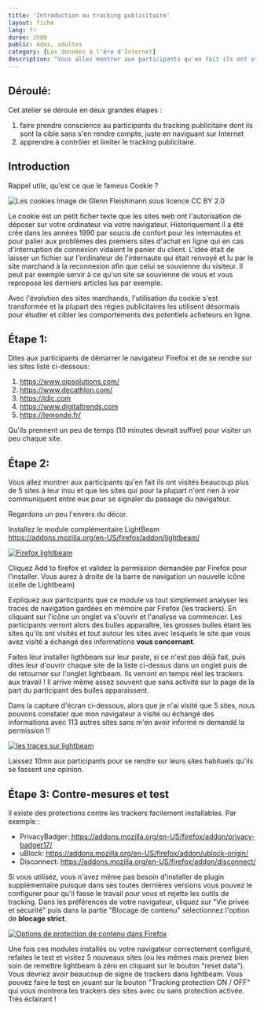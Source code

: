 ```yaml
---
title: 'Introduction au tracking publicitaire'
layout: fiche
lang: fr
duree: 2h00
public: Ados, adultes
category: [Les données à l'ère d'Internet]
description: "Vous allez montrer aux participants qu'en fait ils ont visité beaucoup plus de 5 sites à leur insu et que les sites qui pour la plupart n'ont rien à voir communique entre eux pour se signaler du passage du navigateur."
---
```


<h2>Déroulé:</h2>
Cet atelier se déroule en deux grandes étapes :
<ol>
 	<li>faire prendre conscience au participants du tracking publicitaire dont ils sont la cible sans s'en rendre compte, juste en naviguant sur Internet</li>
 	<li>apprendre à contrôler et limiter le tracking publicitaire.</li>
</ol>
<h2>Introduction</h2>
Rappel utile, qu'est ce que le fameux Cookie ?

<img src="https://voyageursdunumerique.org/wp-content/uploads/2019/02/4444810930_f025fc3a83_b.jpg" alt="Les cookies" /> Image de Glenn Fleishmann sous licence CC BY 2.0

Le cookie est un petit ficher texte que les sites web ont l'autorisation de déposer sur votre ordinateur via votre navigateur. Historiquement il a été crée dans les années 1990 par soucis de confort pour les internautes et pour palier aux problèmes des premiers sites d'achat en ligne qui en cas d'interruption de connexion vidaient le panier du client. L'idée était de laisser un fichier sur l'ordinateur de l'internaute qui était renvoyé et lu par le site marchand à la reconnexion afin que celui se souvienne du visiteur. Il peut par exemple servir à ce qu'un site se souvienne de vous et vous repropose les derniers articles lus par exemple.

Avec l'évolution des sites marchands, l'utilisation du cookie s'est transformée et la plupart des régies publicitaires les utilisent désormais pour étudier et cibler les comportements des potentiels acheteurs en ligne.
<h2>Étape 1:</h2>
Dites aux participants de démarrer le navigateur Firefox et de se rendre sur les sites listé ci-dessous:
<ol>
 	<li><a href="https://www.oipsolutions.com/">https://www.oipsolutions.com/</a></li>
 	<li><a href="https://www.decathlon.com/">https://www.decathlon.com/</a></li>
 	<li><a href="https://ldlc.com">https://ldlc.com</a></li>
 	<li><a href="https://www.digitaltrends.com">https://www.digitaltrends.com</a></li>
 	<li><a href="https://lemonde.fr/">https://lemonde.fr/</a></li>
</ol>
Qu'ils prennent un peu de temps (10 minutes devrait suffire) pour visiter un peu chaque site.
<h2>Étape 2:</h2>
Vous allez montrer aux participants qu'en fait ils ont visités beaucoup plus de 5 sites à leur insu et que les sites qui pour la plupart n'ont rien à voir communiquent entre eux pour se signaler du passage du navigateur.

Regardons un peu l'envers du décor.

Installez le module complémentaire LightBeam <a href="https://addons.mozilla.org/en-US/firefox/addon/lightbeam/">https://addons.mozilla.org/en-US/firefox/addon/lightbeam/</a>

<a href="https://voyageursdunumerique.org/wp-content/uploads/2019/02/Capture-du-2019-02-07-13-54-40.png"><img src="https://voyageursdunumerique.org/wp-content/uploads/2019/02/Capture-du-2019-02-07-13-54-40.png" alt="Firefox lightbeam" /></a>

Cliquez  Add to firefox et validez la permission demandée par Firefox pour l'installer. Vous aurez à droite de la barre de navigation un nouvelle icône (celle de Lightbeam)

Expliquez aux participants que ce module va tout simplement analyser les traces de navigation gardées en mémoire par Firefox (les trackers). En cliquant sur l’icône un onglet va s'ouvrir et l'analyse va commencer. Les participants verront alors des bulles apparaître, les grosses bulles étant les sites qu'ils ont visités et tout autour les sites avec lesquels le site que vous avez visité a échangé des informations <strong>vous concernant</strong>.

Faites leur installer ligthbeam sur leur poste, si ce n'est pas déjà fait, puis dites leur d'ouvrir chaque site de la liste ci-dessus dans un onglet puis de de retourner sur l'onglet lightbeam. Ils verront en temps réel les trackers aux travail ! Il arrive même assez souvent que sans activité sur la page de la part du participant des bulles apparaissent.

Dans la capture d'écran ci-dessous, alors que je n'ai visité que 5 sites, nous pouvons constater que mon navigateur a visité ou échangé des informations avec 113 autres sites sans m'en avoir informé ni demandé la permission !!

<a href="https://voyageursdunumerique.org/wp-content/uploads/2019/02/Capture-du-2019-02-07-12-12-08.png"><img src="https://voyageursdunumerique.org/wp-content/uploads/2019/02/Capture-du-2019-02-07-12-12-08.png" alt="les traces sur lightbeam" /></a>

Laissez 10mn aux participants pour se rendre sur leurs sites habituels qu'ils se fassent une opinion.
<h2>Étape 3: Contre-mesures et test</h2>
Il existe des protections contre les trackers facilement installables. Par exemple :
<ul>
 	<li>PrivacyBadger:<a href="https://addons.mozilla.org/en-US/firefox/addon/privacy-badger17/"> https://addons.mozilla.org/en-US/firefox/addon/privacy-badger17/</a></li>
 	<li>uBlock: <a href="https://addons.mozilla.org/en-US/firefox/addon/ublock-origin/">https://addons.mozilla.org/en-US/firefox/addon/ublock-origin/</a></li>
 	<li>Disconnect: <a href="https://addons.mozilla.org/en-US/firefox/addon/disconnect/">https://addons.mozilla.org/en-US/firefox/addon/disconnect/</a></li>
</ul>
Si vous utilisez, vous n'avez même pas besoin d'installer de plugin supplémentaire puisque dans ses toutes dernières versions vous pouvez le configurer pour qu'il fasse le travail pour vous et rejette les outils de tracking. Dans les préférences de votre navigateur, cliquez sur "Vie privée et sécurité" puis dans la partie "Blocage de contenu" sélectionnez l'option de <strong>blocage strict</strong>.

<a href="https://voyageursdunumerique.org/wp-content/uploads/2019/02/firefox-trackers.png"><img src="https://voyageursdunumerique.org/wp-content/uploads/2019/02/firefox-trackers.png" alt="Options de protection de contenu dans Firefox" /></a>

Une fois ces modules installés ou votre navigateur correctement configuré, refaites le test et visitez 5 nouveaux sites (ou les mêmes mais prenez bien soin de remettre lightbeam  à zéro en cliquant sur le bouton "reset data"). Vous devriez avoir beaucoup de signe de trackers dans lightbeam. Vous pouvez faire le test en jouant sur le bouton "Tracking protection ON / OFF" qui vous montrera les trackers  des sites avec ou sans protection activée. Très éclairant !
